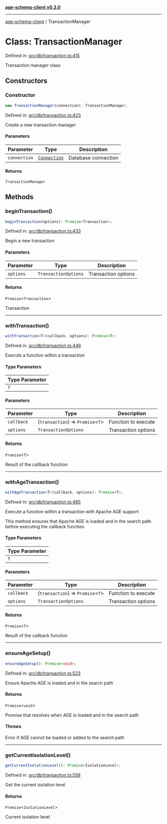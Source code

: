 [**age-schema-client v0.3.0**](../index.md)

***

[age-schema-client](../index.md) / TransactionManager

# Class: TransactionManager

Defined in: [src/db/transaction.ts:415](https://github.com/standardbeagle/ageSchemaClient/blob/main/src/db/transaction.ts#L415)

Transaction manager class

## Constructors

### Constructor

```ts
new TransactionManager(connection): TransactionManager;
```

Defined in: [src/db/transaction.ts:423](https://github.com/standardbeagle/ageSchemaClient/blob/main/src/db/transaction.ts#L423)

Create a new transaction manager

#### Parameters

| Parameter | Type | Description |
| ------ | ------ | ------ |
| `connection` | [`Connection`](../interfaces/Connection.md) | Database connection |

#### Returns

`TransactionManager`

## Methods

### beginTransaction()

```ts
beginTransaction(options): Promise<Transaction>;
```

Defined in: [src/db/transaction.ts:433](https://github.com/standardbeagle/ageSchemaClient/blob/main/src/db/transaction.ts#L433)

Begin a new transaction

#### Parameters

| Parameter | Type | Description |
| ------ | ------ | ------ |
| `options` | `TransactionOptions` | Transaction options |

#### Returns

`Promise`\<`Transaction`\>

Transaction

***

### withTransaction()

```ts
withTransaction<T>(callback, options): Promise<T>;
```

Defined in: [src/db/transaction.ts:446](https://github.com/standardbeagle/ageSchemaClient/blob/main/src/db/transaction.ts#L446)

Execute a function within a transaction

#### Type Parameters

| Type Parameter |
| ------ |
| `T` |

#### Parameters

| Parameter | Type | Description |
| ------ | ------ | ------ |
| `callback` | (`transaction`) => `Promise`\<`T`\> | Function to execute |
| `options` | `TransactionOptions` | Transaction options |

#### Returns

`Promise`\<`T`\>

Result of the callback function

***

### withAgeTransaction()

```ts
withAgeTransaction<T>(callback, options): Promise<T>;
```

Defined in: [src/db/transaction.ts:485](https://github.com/standardbeagle/ageSchemaClient/blob/main/src/db/transaction.ts#L485)

Execute a function within a transaction with Apache AGE support

This method ensures that Apache AGE is loaded and in the search path
before executing the callback function.

#### Type Parameters

| Type Parameter |
| ------ |
| `T` |

#### Parameters

| Parameter | Type | Description |
| ------ | ------ | ------ |
| `callback` | (`transaction`) => `Promise`\<`T`\> | Function to execute |
| `options` | `TransactionOptions` | Transaction options |

#### Returns

`Promise`\<`T`\>

Result of the callback function

***

### ensureAgeSetup()

```ts
ensureAgeSetup(): Promise<void>;
```

Defined in: [src/db/transaction.ts:523](https://github.com/standardbeagle/ageSchemaClient/blob/main/src/db/transaction.ts#L523)

Ensure Apache AGE is loaded and in the search path

#### Returns

`Promise`\<`void`\>

Promise that resolves when AGE is loaded and in the search path

#### Throws

Error if AGE cannot be loaded or added to the search path

***

### getCurrentIsolationLevel()

```ts
getCurrentIsolationLevel(): Promise<IsolationLevel>;
```

Defined in: [src/db/transaction.ts:558](https://github.com/standardbeagle/ageSchemaClient/blob/main/src/db/transaction.ts#L558)

Get the current isolation level

#### Returns

`Promise`\<`IsolationLevel`\>

Current isolation level
